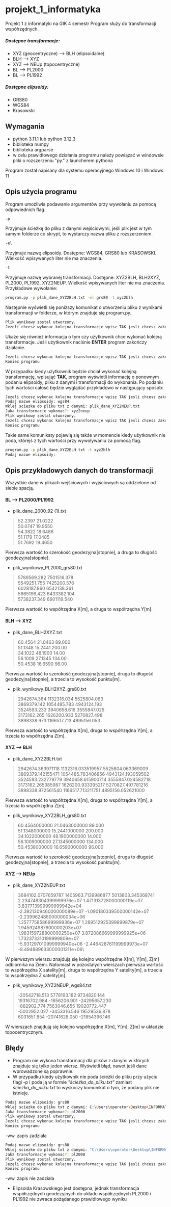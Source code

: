 # projekt_1_informatyka
 Projekt 1 z informatyki na GIK 4 semestr
 Program służy do transformacji współrzędnych. 
##### Dostępne transformacje:
- XYZ (geocentryczne) --> BLH (elipsoidalne)
- BLH --> XYZ
- XYZ --> NEUp (topocentryczne)
- BL --> PL2000
- BL --> PL1992

##### Dostępne elipsoidy:
- GRS80
- WGS84
- Krasowski

## Wymagania
- python 3.11.1 lub python 3.12.3
- biblioteka numpy
- biblioteka argparse
- w celu prawidłowego działania programu należy powiązać w windowsie pliki o rozszerzeniu "py." z launcherem pythona

Program został napisany dla systemu operacyjnego Windows 10 i Windows 11
## Opis użycia programu
Program umożliwia podawanie argumentów przy wywołaniu za pomocą odpowiednich flag.
```sh
-p
```
Przyjmuje ścieżkę do pliku z danymi wejściowymi, jeśli plik jest w tym samym folderze co skrypt, to wystarczy nazwa pliku z rozszerzeniem.
```sh
-el
```
Przyjmuje nazwę elipsoidy. Dostępne: WGS84, GRS80 lub KRASOWSKI. Wielkość wpisywanych liter nie ma znaczenia.
```sh
-t
```
Przyjmuje nazwę wybranej transformacji. Dostępne: XYZ2BLH, BLH2XYZ, PL2000, PL1992, XYZ2NEUP. Wielkość wpisywanych liter nie ma znaczenia.
Przykładowe wywołanie:
```sh
program.py -p plik_dane_XYZ2BLH.txt -el grs80 -t xyz2blh
```
Następnie wyświetli się poniższy komunikat o utworzeniu pliku z wynikami transformacji w folderze, w którym znajduje się program.py.
```sh
Plik wynikowy zostal utworzony.
Jezeli chcesz wykonac kolejna transformacje wpisz TAK jesli chcesz zakonczyc ENTER:
```
 Ukaże się również informacja o tym czy użytkownik chce wykonać kolejną transformacje. Jeśli użytkownik naciśnie **ENTER** program zakończy działanie.
```sh
Jezeli chcesz wykonac kolejna transformacje wpisz TAK jesli chcesz zakonczyc ENTER:
Koniec programu
```
W przypadku kiedy użytkownik będzie chciał wykonać kolejną transformację, wpisująć **TAK**, program wyświetli informację o ponownym podaniu elipsoidy, pliku z danymi i transformacji do wykonania. Po podaniu tych wartości całość będzie wyglądać przykładowo w następujący sposób:
```sh
Jezeli chcesz wykonac kolejna transformacje wpisz TAK jesli chcesz zakonczyc ENTER: tak
Podaj nazwe elipsoidy: wgs84
Wklej sciezke do pliku txt z danymi: plik_dane_XYZ2NEUP.txt
Jaka transformacje wykonac?: xyz2neup
Plik wynikowy zostal utworzony.
Jezeli chcesz wykonac kolejna transformacje wpisz TAK jesli chcesz zakonczyc ENTER: nie
Koniec programu
```
Takie same komunikaty pojawią się także w momencie kiedy użytkownik nie poda, którejś z tych wartości przy wywoływaniu za pomocą flag.

```sh
program.py -p plik_dane_XYZ2BLH.txt -t xyz2blh
Podaj nazwe elipsoidy:
```

## Opis przykładowych danych do transformacji
Wszystkie dane w plikach wejściowych i wyjściowych są oddzielone od siebie spacją.
#### BL --> PL2000/PL1992
- plik_dane_2000_92 (1).txt

>52.2397 21.0222\
>50.0747 19.9550\
>54.3822 18.6486\
>51.1179 17.0485\
>51.7692 19.4650

Pierwsza wartość to szerokość geodezyjna[stopnie], a druga to długość geodezyjna[stopnie].

- plik_wynikowy_PL2000_grs80.txt

>5789569.282 7501516.378\
>5549251.755 7425200.576\
>6028187.860 6542138.361\
>5665196.423 6433382.104\
>5738237.349 6601119.540



Pierwsza wartość to współrzędna X[m], a druga to współrzędna Y[m].

#### BLH --> XYZ
- plik_dane_BLH2XYZ.txt

>60.4564 21.0463 89.000\
>51.1348 15.2441 200.00\
>34.1022 48.1900 14.00\
>56.1009 27.1345 134.00\
>50.4538 16.6590 96.00

Pierwsza wartość to szerokość geodezyjna[stopnie], druga to długość geodezyjna[stopnie], a trzecia to wysokość punktu[m].

- plik_wynikowy_BLH2XYZ_grs80.txt

>2942674.364 1132316.034 5525804.063\
>3869379.142 1054485.783 4943124.193\
>3524593.233 3940658.616 3555847.025\
>3173162.265 1626200.933 5270827.498\
>3898338.973 1166517.713 4895156.053


Pierwsza wartość to współrzędna X[m], druga to współrzędna Y[m], a trzecia to współrzędna Z[m].
#### XYZ --> BLH
- plik_dane_XYZ2BLH.txt

>2942674.363971118 1132316.033519957 5525804.063369009\
>3869379.142155471 1054485.783406856 4943124.193059502\
>3524593.232779779 3940658.615900714 3555847.024582718\
>3173162.265385987 1626200.933395217 5270827.497781216\
>3898338.972561540 1166517.713211751 4895156.052621000



Pierwsza wartość to współrzędna X[m], druga to współrzędna Y[m], a trzecia to współrzędna Z[m].

- plik_wynikowy_XYZ2BLH_grs80.txt

>60.4564000000 21.0463000000 89.000\
>51.1348000000 15.2441000000 200.000\
>34.1022000000 48.1900000000 14.000\
>56.1009000000 27.1345000000 134.000\
>50.4538000000 16.6590000000 96.000


Pierwsza wartość to szerokość geodezyjna[stopnie], druga to długość geodezyjna[stopnie], a trzecia to wysokość punktu[m].

#### XYZ --> NEUp
- plik_dane_XYZ2NEUP.txt

>3684102.0707659787 1405963.7139986877 5013803.345368741\
>2.234748304399999976e+07 1.471313728000000119e+07 3.837713999999999942e+04\
>-2.392130946000000089e+07 -1.090180339500000142e+07 -2.239962486000000034e+06\
>1.257775858699999936e+07 1.289512925399999879e+07 1.945924987600000203e+07\
>1.983159728800000250e+07 3.872086669999999925e+06 1.732373310199999809e+07\
>-5.931297010999999940e+06 -2.446428761199999973e+07 -8.494889633000001311e+06\


W pierwszym wierszu znajdują się kolejno współrzędne X[m], Y[m], Z[m] odbiornika na Ziemi. Natomiast w pozostałych wierszach pierwsza wartość to współrzędna X satelity[m], druga to współrzędna Y satelity[m], a trzecia to współrzędna Z satelity[m].

- plik_wynikowy_XYZ2NEUP_wgs84.txt

>-20542718.513 5778193.182 9734820.144\
>19316702.984 -1656206.901 -24295657.230\
>-882902.774 7563046.655 19020772.447\
>-5002952.027 -3453316.546 19529536.878\
>6031651.854 -20741628.050 -21854396.146


W wierszach znajdują się kolejno współrzędne X[m], Y[m], Z[m] w układzie topocentrycznym.

## Błędy
- Program nie wykona transformacji dla plików z danymi w których znajduje się tylko jeden wiersz. Wyświetli błąd, nawet jeśli dane wprowadzone są poprawnie.
- W przypadku kiedy użytkownik nie poda ścieżki do pliku przy użyciu flagi -p i poda ją w formie *"ścieżka_do_pliku.txt"* zamiast *ścieżka_do_pliku.txt* to wyskoczy komunikat o tym, że podany plik nie istnieje.
```sh
Podaj nazwe elipsoidy: grs80
Wklej sciezke do pliku txt z danymi: C:\Users\operator\Desktop\INFORMATYKA 4 SEM\projekt_informatyka\plik_dane_2000_92.txt
Jaka transformacje wykonac?: pl2000
Plik wynikowy zostal utworzony.
Jezeli chcesz wykonac kolejna transformacje wpisz TAK jesli chcesz zakonczyc ENTER: 
Koniec programu
```
-ww. zapis zadziała

```sh
Podaj nazwe elipsoidy: grs80
Wklej sciezke do pliku txt z danymi: "C:\Users\operator\Desktop\INFORMATYKA 4 SEM\projekt_informatyka\plik_dane_2000_92.txt"
Jaka transformacje wykonac?: pl2000
Plik wynikowy zostal utworzony.
Jezeli chcesz wykonac kolejna transformacje wpisz TAK jesli chcesz zakonczyc ENTER: 
Koniec programu
```
-ww. zapis nie zadziała 
- Elipsoida Krasowskiego jest dostępna, jednak transformacja  współrzędnych geodezyjnych do układu współrzędnych PL2000 i PL1992 nie zwraca pożądanego prawidłowego wyniku
